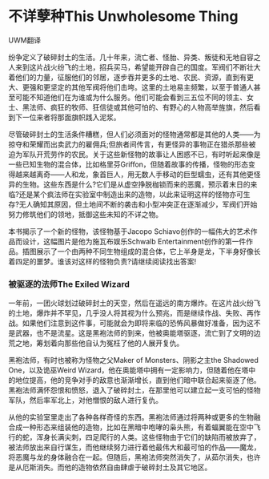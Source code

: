 # 不详孽种This Unwholesome Thing

UWM翻译  

纷争定义了破碎封土的生活。几十年来，流亡者、怪胎、异类、叛徒和无地自容之人来到这片战火纷飞的土地，招兵买马，希望能开辟自己的国度。军阀们不断壮大着他们的力量，征服他们的邻居，逐步吞并更多的土地、农民、资源，直到有更大、更强和更坚定的其他军阀将他们击垮。这里的土地易主频繁，以至于普通人甚至可能不知道他们在为谁或为什么服务。他们可能会看到三五位不同的领主、女士、黑法师、疯狂的牧师、狂信徒或其他可怕的、有野心的人物高举旌旗，然后看到下一位来者将那面旗帜践入泥浆。  

尽管破碎封土的生活条件糟糕，但人们必须面对的怪物通常都是其他的人类——为掠夺和荣耀而出卖武力的雇佣兵;但旅者间传言，有更怪异的事物正在猎杀那些被迫为军队开荒劳作的农民。关于这些新怪物的故事让人困惑不已，有时听起来像是一些已知生物的混合体，比如格里芬Griffon，但随着故事的传播，怪物的形态变得越来越离奇——人和龙，象首巨人，用无数人手移动的巨型蠕虫，还有其他更怪异的生物。这些东西是什么?它们是从虚空挣脱枷锁而来的恶魔，预示着末日的来临?还是某个疯法师在实验室中制造出来的造物，以此来证明这样的怪物亦可生存?无人确知其原因，但土地间不断的袭击和小型冲突正在逐渐减少，军阀们开始努力修筑他们的领地，抵御这些未知的不详之物。  

本书揭示了一个新的怪物，该怪物基于Jacopo
Schiavo创作的一幅伟大的艺术作品而设计，这幅图片是他为施瓦布娱乐Schwalb
Entertainment创作的第一件作品。插图展示了一个由两种不同生物组成的混合体，它上半身是龙，下半身好像长着四足的噩梦。谁该对这样的怪物负责?请继续阅读找出答案!  

### 被驱逐的法师The Exiled Wizard 

一年前，一团火球划过破碎封土的天空，然后在遥远的南方爆炸。在这片战火纷飞的土地，爆炸并不罕见，几乎没人将其视为什么预兆，而是继续作战、失败、再作战。如果他们注意到这件事，可能就会为即将来临的恐怖风暴做好准备，因为这不是武器，也不是流星。这是黑袍法师的到来，他被奥能塔驱逐，流亡到了文明的边荒之地，筹划着向那些他自认为冤枉了他的人展开复仇。  

黑袍法师，有时也被称为怪物之父Maker of Monsters、阴影之主the Shadowed
One，以及诡巫Weird
Wizard，他在奥能塔中拥有一定影响力，但随着他在塔中的地位提高，他的竞争对手的敌意也渐渐增长，直到他们暗中联合起来驱逐了他。黑袍法师满怀怨恨和愤怒，退入了破碎封土，在那里他可以建立起一支可怕的怪物军队，然后率军北上，对他憎恨的敌人进行复仇。  

从他的实验室里走出了各种各样奇怪的东西。黑袍法师通过将两种或更多的生物融合成一种形态来组装他的造物，比如在黑暗中咆哮的枭头熊，有着蝠翼能在空中飞行的蛇，浑身长满尖刺，四足爬行的人类。这些怪物由于它们的缺陷而被放弃了，被法师放出来自行谋生，而他继续努力进行着他最伟大和最可怕的作品——魔龙，将恶魔与龙的身体融合在一起。但随后，黑袍法师突然消失了，从茹尔消失，也许是从厄斯消失。而他的造物依然自由肆虐于破碎封土及其它地区。  
